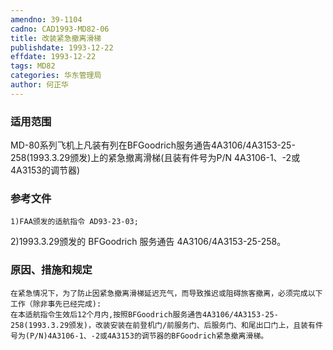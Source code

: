 ```yaml
---
amendno: 39-1104  
cadno: CAD1993-MD82-06  
title: 改装紧急撤离滑梯  
publishdate: 1993-12-22  
effdate: 1993-12-22  
tags: MD82  
categories: 华东管理局  
author: 何正华  
---
```

  
### 适用范围  
MD-80系列飞机上凡装有列在BFGoodrich服务通告4A3106/4A3153-25-258(1993.3.29颁发)上的紧急撤离滑梯(且装有件号为P/N 4A3106-1、-2或4A3153的调节器)  
  
<!--more-->  
### 参考文件  
    1)FAA颁发的适航指令 AD93-23-03;  
2)1993.3.29颁发的 BFGoodrich 服务通告 4A3106/4A3153-25-258。  
  
### 原因、措施和规定  
    在紧急情况下，为了防止因紧急撤离滑梯延迟充气，而导致推迟或阻碍旅客撤离，必须完成以下工作（除非事先已经完成):  
    在本适航指令生效后12个月内,按照BFGoodrich服务通告4A3106/4A3153-25-258(1993.3.29颁发)，改装安装在前登机门/前服务门、后服务门、和尾出口门上，且装有件号为(P/N)4A3106-1、-2或4A3153的调节器的BFGoodrich紧急撤离滑梯。  
